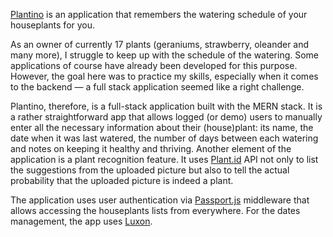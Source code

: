 [Plantino](https://plantino.herokuapp.com/) is an application that remembers the watering schedule of your houseplants for you.


As an owner of currently 17 plants (geraniums, strawberry, oleander and many more), I struggle to keep up with the schedule of the watering. Some applications of course have already been developed for this purpose. However, the goal here was to practice my skills, especially when it comes to the backend — a full stack application seemed like a right challenge.


Plantino, therefore, is a full-stack application built with the MERN stack. It is a rather straightforward app that allows logged (or demo) users to manually enter all the necessary information about their (house)plant: its name, the date when it was last watered, the number of days between each watering and notes on keeping it healthy and thriving. Another element of the application is a plant recognition feature. It uses [Plant.id](https://web.plant.id/) API not only to list the suggestions from the uploaded picture but also to tell the actual probability that the uploaded picture is indeed a plant.


The application uses user authentication via [Passport.js](https://www.passportjs.org/) middleware that allows accessing the houseplants lists from everywhere. For the dates management, the app uses [Luxon](https://moment.github.io/luxon/).


